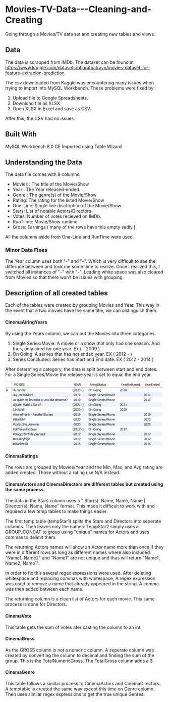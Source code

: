 # Movies-TV-Data---Cleaning-and-Creating
Going through a Movies/TV data set and creating new tables and views. 

## Data
The data is scrapped from IMDb. The dataset can be found at https://www.kaggle.com/datasets/bharatnatrayn/movies-dataset-for-feature-extracion-prediction

The csv downloaded from Kaggle was encountering many issues when trying to import into MySQL Workbench. These problems were fixed by:

1. Upload file to Google Spreadsheets.
2. Download file as XLSX
3. Open XLSX in Excel and save as CSV. 

After this, the CSV had no issues. 

## Built With
MySQL Workbench 8.0 CE
Imported using Table Wizard

## Understanding the Data
The data file comes with 9 columns.
* Movies : The title of the Movie/Show
* Year : The Year released-ended. 
* Genre : The genre(s) of the Movie/Show
* Rating: The rating for the listed Movie/Show
* One-Line: Single line disctription of the Movie/Show
* Stars: List of notable Actors/Directors
* Votes: Number of votes recieved on IMDb. 
* RunTiime: Movie/Show runtime
* Gross: Earnings ( many of the rows have this empty sadly )

All the columns aside from One-Line and RunTime were used. 

### Minor Data Fixes
The Year column uses both "-" and "–". Which is very difficult to see the differnce between and took me some time to realize. 
Once I realized this, I switched all instances of "–" with "-". Leading white space was also cleared from Movies so that there won't be issues with grouping.

## Description of all created tables
Each of the tables were created by grouping Movies and Year. This way in the event that a two movies have the same title, we can distinguish them. 

#### CinemaAiringYears
By using the Years column, we can put the Movies into three categories. 
1. Single Series/Movie: A movie or a show that only had one season. And thus, only aired for one year. Ex ( - 2009 )
2. On Going: A serires that has not ended year. EX ( 2012 - )
3. Series Concluded: Series has Start and End date. EX ( 2012 - 2014 )

After determing a category, the data is split between start and end dates. For a Single Series/Movie the release year is set to equal the end year.

![Alt text](AiringYear.png "Optional title")

#### CinemaRatings
The rows are grouped by Movies/Year and the Min, Max, and Avg rating are added created. Those without a rating use N/A instead. 

#### CinemaActors and CinemaDirectors are different tables but created using the same process.
The data in the Stars column uses a " Star(s): Name, Name, Name | Director(s): Name, Name" format.
This made it difficult to work with and required a few temp tables to make things easier. 

The first temp table (tempStar1) splits the Stars and Directors into seperate columns. Then leaves only the names:
TempStar2 simply uses a GROUP_CONCAT to group using "unique" names for Actors and uses commas to delimit them.

The returning Actors names will show an Actor name more than once if they were in different rows as long as different names where also included.
"Name1, Name2" and "Name1" are not unique and thus will return "Name1, Name2, Name1". 

In order to fix this severel regex expressions were used. After deleting whitespace and replacing commas with whitespace, A regex expression was used to remove 
a name that already appeared in the string. A comma was then added between each name. 

The returning column is a clean list of Actors for each movie. This same process is done for Directors. 

#### CinemaVote
This table gets the sum of votes afer casting the column to an int.

#### CinemaGross
As the GROSS column is not a numeric column. A seperate column was created by converting the column to decimal and finding the sum of the group.
This is the TotalNumericGross. The TotalGross column adds a $.

#### CinemaGenre 
This table follows a similar process to CinemaActors and CinemaDirectors. A temptable is created the same way except this time on Genre column.
Then uses similar regex expressions to get the true unique Genres. 

